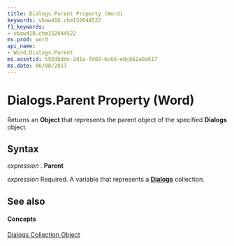 ```yaml
---
title: Dialogs.Parent Property (Word)
keywords: vbawd10.chm152044522
f1_keywords:
- vbawd10.chm152044522
ms.prod: word
api_name:
- Word.Dialogs.Parent
ms.assetid: 592dbdde-2d1a-fd83-6c66-e0c662a8a617
ms.date: 06/08/2017
---
```



# Dialogs.Parent Property (Word)

Returns an **Object** that represents the parent object of the specified **Dialogs** object.


## Syntax

 _expression_ . **Parent**

 _expression_ Required. A variable that represents a **[Dialogs](dialogs-object-word.md)** collection.


## See also


#### Concepts


[Dialogs Collection Object](dialogs-object-word.md)

